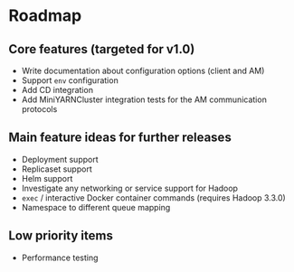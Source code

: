 # Roadmap

## Core features (targeted for v1.0)

- Write documentation about configuration options (client and AM)
- Support `env` configuration
- Add CD integration
- Add MiniYARNCluster integration tests for the AM communication protocols

## Main feature ideas for further releases

- Deployment support
- Replicaset support
- Helm support
- Investigate any networking or service support for Hadoop
- `exec` / interactive Docker container commands (requires Hadoop 3.3.0)
- Namespace to different queue mapping

## Low priority items
 
- Performance testing
